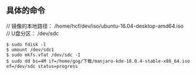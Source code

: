 ## 具体的命令
// 镜像的本地路径： /home/hcf/dev/iso/ubuntu-16.04-desktop-amd64.iso    
// U盘分区： /dev/sdc
```
$ sudo fdisk -l 
$ umount /dev/sdc1
$ sudo mkfs.vfat /dev/sdc -I
$ sudo dd bs=4M if=/home/gog/下载/manjaro-kde-18.0.4-stable-x86_64.iso of=/dev/sdc status=progress
```

